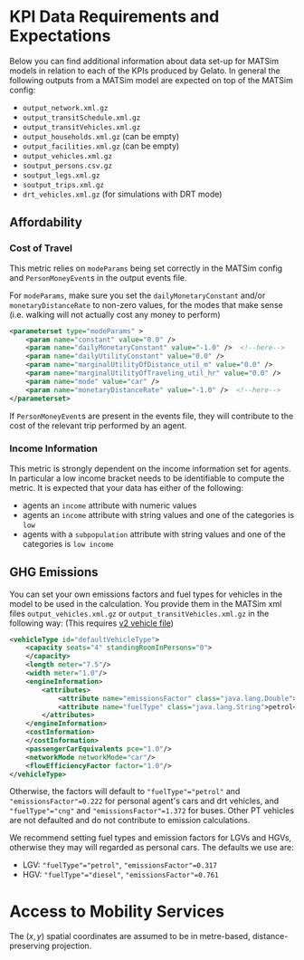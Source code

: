 # KPI Data Requirements and Expectations

Below you can find additional information about data set-up for MATSim models in relation to each of the KPIs produced 
by Gelato. 
In general the following outputs from a MATSim model are expected on top of the MATSim config:

- `output_network.xml.gz`
- `output_transitSchedule.xml.gz`
- `output_transitVehicles.xml.gz`
- `output_households.xml.gz` (can be empty)
- `output_facilities.xml.gz` (can be empty)
- `output_vehicles.xml.gz`
- `soutput_persons.csv.gz`
- `soutput_legs.xml.gz`
- `soutput_trips.xml.gz`
- `drt_vehicles.xml.gz` (for simulations with DRT mode)

## Affordability

### Cost of Travel
This metric relies on `modeParams` being set correctly in the MATSim config and `PersonMoneyEvent`s in the output
events file.

For `modeParams`, make sure you set the `dailyMonetaryConstant` and/or `monetaryDistanceRate` to non-zero values, 
for the modes that make sense (i.e. walking will not actually cost any money to perform)
```xml
<parameterset type="modeParams" >
    <param name="constant" value="0.0" />
    <param name="dailyMonetaryConstant" value="-1.0" />  <!--here-->
    <param name="dailyUtilityConstant" value="0.0" />
    <param name="marginalUtilityOfDistance_util_m" value="0.0" />
    <param name="marginalUtilityOfTraveling_util_hr" value="0.0" />
    <param name="mode" value="car" />
    <param name="monetaryDistanceRate" value="-1.0" />  <!--here-->
</parameterset>
```

If `PersonMoneyEvent`s are present in the events file, they will contribute to the cost of the relevant trip performed 
by an agent.

### Income Information
This metric is strongly dependent on the income information set for agents.
In particular a low income bracket needs to be identifiable to compute the metric.
It is expected that your data has either of the following:
- agents an `income` attribute with numeric values
- agents an `income` attribute with string values and one of the categories is `low`
- agents with a `subpopulation` attribute with string values and one of the categories is `low income`

## GHG Emissions

You can set your own emissions factors and fuel types for vehicles in the model to be used in the calculation.
You provide them in the MATSim xml files `output_vehicles.xml.gz` or `output_transitVehicles.xml.gz` in the following
way:
(This requires [v2 vehicle file](https://www.matsim.org/files/dtd/vehicleDefinitions_v2.0.xsd))

```xml
<vehicleType id="defaultVehicleType">
    <capacity seats="4" standingRoomInPersons="0">
    </capacity>
    <length meter="7.5"/>
    <width meter="1.0"/>
    <engineInformation>
        <attributes>
            <attribute name="emissionsFactor" class="java.lang.Double">0.222</attribute>
            <attribute name="fuelType" class="java.lang.String">petrol</attribute>
        </attributes>
    </engineInformation>
    <costInformation>
    </costInformation>
    <passengerCarEquivalents pce="1.0"/>
    <networkMode networkMode="car"/>
    <flowEfficiencyFactor factor="1.0"/>
</vehicleType>
```

Otherwise, the factors will default to `"fuelType"="petrol"` and `"emissionsFactor"=0.222` for personal agent's cars and
drt vehicles, and `"fuelType"="cng"` and `"emissionsFactor"=1.372` for buses. 
Other PT vehicles are not defaulted and do not contribute to emission calculations.

We recommend setting fuel types and emission factors for LGVs and HGVs, otherwise they may will regarded as personal cars.
The defaults we use are:

- LGV: `"fuelType"="petrol"`, `"emissionsFactor"=0.317`
- HGV: `"fuelType"="diesel"`, `"emissionsFactor"=0.761`

# Access to Mobility Services

The $(x, y)$ spatial coordinates are assumed to be in metre-based, distance-preserving projection.
